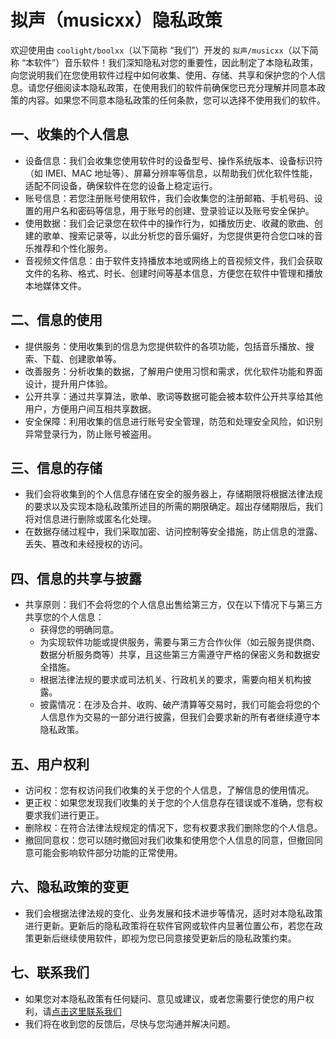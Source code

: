 # 拟声（musicxx）隐私政策
欢迎使用由 `coolight/boolxx`（以下简称 “我们”）开发的 `拟声/musicxx`（以下简称 “本软件”）音乐软件！我们深知隐私对您的重要性，因此制定了本隐私政策，向您说明我们在您使用软件过程中如何收集、使用、存储、共享和保护您的个人信息。请您仔细阅读本隐私政策，在使用我们的软件前确保您已充分理解并同意本政策的内容。如果您不同意本隐私政策的任何条款，您可以选择不使用我们的软件。
## 一、收集的个人信息
- 设备信息：我们会收集您使用软件时的设备型号、操作系统版本、设备标识符（如 IMEI、MAC 地址等）、屏幕分辨率等信息，以帮助我们优化软件性能，适配不同设备，确保软件在您的设备上稳定运行。
- 账号信息：若您注册账号使用软件，我们会收集您的注册邮箱、手机号码、设置的用户名和密码等信息，用于账号的创建、登录验证以及账号安全保护。
- 使用数据：我们会记录您在软件中的操作行为，如播放历史、收藏的歌曲、创建的歌单、搜索记录等，以此分析您的音乐偏好，为您提供更符合您口味的音乐推荐和个性化服务。
- 音视频文件信息：由于软件支持播放本地或网络上的音视频文件，我们会获取文件的名称、格式、时长、创建时间等基本信息，方便您在软件中管理和播放本地媒体文件。
## 二、信息的使用
- 提供服务：使用收集到的信息为您提供软件的各项功能，包括音乐播放、搜索、下载、创建歌单等。
- 改善服务：分析收集的数据，了解用户使用习惯和需求，优化软件功能和界面设计，提升用户体验。
- 公开共享：通过共享算法，歌单、歌词等数据可能会被本软件公开共享给其他用户，方便用户间互相共享数据。
- 安全保障：利用收集的信息进行账号安全管理，防范和处理安全风险，如识别异常登录行为，防止账号被盗用。
## 三、信息的存储
- 我们会将收集到的个人信息存储在安全的服务器上，存储期限将根据法律法规的要求以及实现本隐私政策所述目的所需的期限确定。超出存储期限后，我们将对信息进行删除或匿名化处理。
- 在数据存储过程中，我们采取加密、访问控制等安全措施，防止信息的泄露、丢失、篡改和未经授权的访问。
##  四、信息的共享与披露
- 共享原则：我们不会将您的个人信息出售给第三方，仅在以下情况下与第三方共享您的个人信息：
  - 获得您的明确同意。
  - 为实现软件功能或提供服务，需要与第三方合作伙伴（如云服务提供商、数据分析服务商等）共享，且这些第三方需遵守严格的保密义务和数据安全措施。
  - 根据法律法规的要求或司法机关、行政机关的要求，需要向相关机构披露。
  - 披露情况：在涉及合并、收购、破产清算等交易时，我们可能会将您的个人信息作为交易的一部分进行披露，但我们会要求新的所有者继续遵守本隐私政策。
## 五、用户权利
- 访问权：您有权访问我们收集的关于您的个人信息，了解信息的使用情况。
- 更正权：如果您发现我们收集的关于您的个人信息存在错误或不准确，您有权要求我们进行更正。
- 删除权：在符合法律法规规定的情况下，您有权要求我们删除您的个人信息。
- 撤回同意权：您可以随时撤回对我们收集和使用您个人信息的同意，但撤回同意可能会影响软件部分功能的正常使用。
## 六、隐私政策的变更
- 我们会根据法律法规的变化、业务发展和技术进步等情况，适时对本隐私政策进行更新。更新后的隐私政策将在软件官网或软件内显著位置公布，若您在政策更新后继续使用软件，即视为您已同意接受更新后的隐私政策约束。
## 七、联系我们
- 如果您对本隐私政策有任何疑问、意见或建议，或者您需要行使您的用户权利，请[点击这里联系我们](/about/author/)
- 我们将在收到您的反馈后，尽快与您沟通并解决问题。